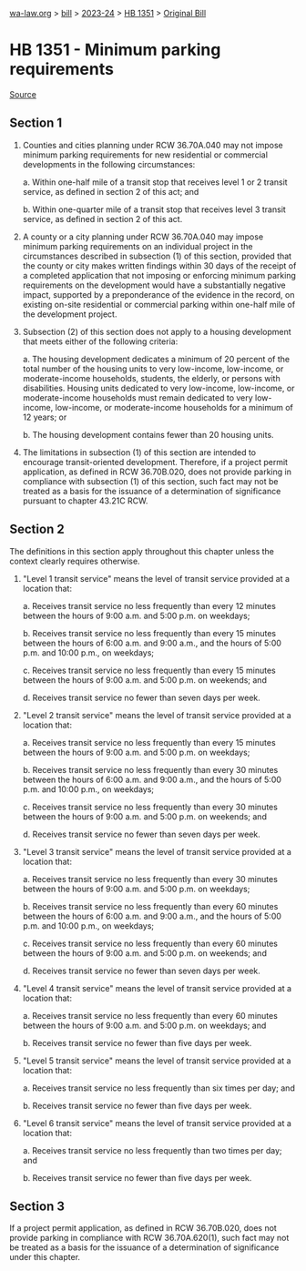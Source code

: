 [wa-law.org](/) > [bill](/bill/) > [2023-24](/bill/2023-24/) > [HB 1351](/bill/2023-24/hb/1351/) > [Original Bill](/bill/2023-24/hb/1351/1/)

# HB 1351 - Minimum parking requirements

[Source](http://lawfilesext.leg.wa.gov/biennium/2023-24/Pdf/Bills/House%20Bills/1351.pdf)

## Section 1
1. Counties and cities planning under RCW 36.70A.040 may not impose minimum parking requirements for new residential or commercial developments in the following circumstances:

    a. Within one-half mile of a transit stop that receives level 1 or 2 transit service, as defined in section 2 of this act; and

    b. Within one-quarter mile of a transit stop that receives level 3 transit service, as defined in section 2 of this act.

2. A county or a city planning under RCW 36.70A.040 may impose minimum parking requirements on an individual project in the circumstances described in subsection (1) of this section, provided that the county or city makes written findings within 30 days of the receipt of a completed application that not imposing or enforcing minimum parking requirements on the development would have a substantially negative impact, supported by a preponderance of the evidence in the record, on existing on-site residential or commercial parking within one-half mile of the development project.

3. Subsection (2) of this section does not apply to a housing development that meets either of the following criteria:

    a. The housing development dedicates a minimum of 20 percent of the total number of the housing units to very low-income, low-income, or moderate-income households, students, the elderly, or persons with disabilities. Housing units dedicated to very low-income, low-income, or moderate-income households must remain dedicated to very low-income, low-income, or moderate-income households for a minimum of 12 years; or

    b. The housing development contains fewer than 20 housing units.

4. The limitations in subsection (1) of this section are intended to encourage transit-oriented development. Therefore, if a project permit application, as defined in RCW 36.70B.020, does not provide parking in compliance with subsection (1) of this section, such fact may not be treated as a basis for the issuance of a determination of significance pursuant to chapter 43.21C RCW.

## Section 2
The definitions in this section apply throughout this chapter unless the context clearly requires otherwise.

1. "Level 1 transit service" means the level of transit service provided at a location that:

    a. Receives transit service no less frequently than every 12 minutes between the hours of 9:00 a.m. and 5:00 p.m. on weekdays;

    b. Receives transit service no less frequently than every 15 minutes between the hours of 6:00 a.m. and 9:00 a.m., and the hours of 5:00 p.m. and 10:00 p.m., on weekdays;

    c. Receives transit service no less frequently than every 15 minutes between the hours of 9:00 a.m. and 5:00 p.m. on weekends; and

    d. Receives transit service no fewer than seven days per week.

2. "Level 2 transit service" means the level of transit service provided at a location that:

    a. Receives transit service no less frequently than every 15 minutes between the hours of 9:00 a.m. and 5:00 p.m. on weekdays;

    b. Receives transit service no less frequently than every 30 minutes between the hours of 6:00 a.m. and 9:00 a.m., and the hours of 5:00 p.m. and 10:00 p.m., on weekdays;

    c. Receives transit service no less frequently than every 30 minutes between the hours of 9:00 a.m. and 5:00 p.m. on weekends; and

    d. Receives transit service no fewer than seven days per week.

3. "Level 3 transit service" means the level of transit service provided at a location that:

    a. Receives transit service no less frequently than every 30 minutes between the hours of 9:00 a.m. and 5:00 p.m. on weekdays;

    b. Receives transit service no less frequently than every 60 minutes between the hours of 6:00 a.m. and 9:00 a.m., and the hours of 5:00 p.m. and 10:00 p.m., on weekdays;

    c. Receives transit service no less frequently than every 60 minutes between the hours of 9:00 a.m. and 5:00 p.m. on weekends; and

    d. Receives transit service no fewer than seven days per week.

4. "Level 4 transit service" means the level of transit service provided at a location that:

    a. Receives transit service no less frequently than every 60 minutes between the hours of 9:00 a.m. and 5:00 p.m. on weekdays; and

    b. Receives transit service no fewer than five days per week.

5. "Level 5 transit service" means the level of transit service provided at a location that:

    a. Receives transit service no less frequently than six times per day; and

    b. Receives transit service no fewer than five days per week.

6. "Level 6 transit service" means the level of transit service provided at a location that:

    a. Receives transit service no less frequently than two times per day; and

    b. Receives transit service no fewer than five days per week.

## Section 3
If a project permit application, as defined in RCW 36.70B.020, does not provide parking in compliance with RCW 36.70A.620(1), such fact may not be treated as a basis for the issuance of a determination of significance under this chapter.
